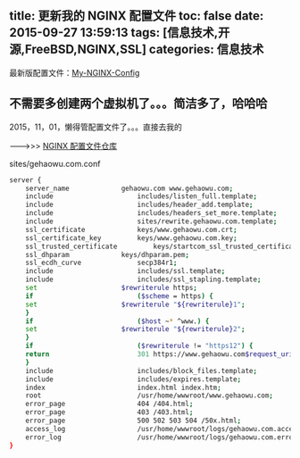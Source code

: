 title: 更新我的 NGINX 配置文件
toc: false
date: 2015-09-27 13:59:13
tags: [信息技术,开源,FreeBSD,NGINX,SSL]
categories: 信息技术
---

最新版配置文件：[My-NGINX-Config](https://github.com/ghw/nginx_config)

## 不需要多创建两个虚拟机了。。。简洁多了，哈哈哈

2015，11，01，懒得管配置文件了。。。直接去我的

--->>> [NGINX 配置文件仓库](https://github.com/ghw/nginx_config)

sites/gehaowu.com.conf
```sh
server {
    server_name				gehaowu.com www.gehaowu.com;
    include						includes/listen_full.template;
    include						includes/header_add.template;
    include						includes/headers_set_more.template;
    include						sites/rewrite.gehaowu.com.template;
    ssl_certificate				keys/www.gehaowu.com.crt;
    ssl_certificate_key			keys/www.gehaowu.com.key;
    ssl_trusted_certificate			keys/startcom_ssl_trusted_certificate.crt;
    ssl_dhparam				keys/dhparam.pem;
    ssl_ecdh_curve				secp384r1;
    include						includes/ssl.template;
    include						includes/ssl_stapling.template;
    set						$rewriterule https;
    if							($scheme = https) {
    set						$rewriterule "${rewriterule}1";
    }
    if							($host ~* ^www.) {
    set						$rewriterule "${rewriterule}2";
    }
    if							($rewriterule != "https12") {
    return						301 https://www.gehaowu.com$request_uri;
    }
    include						includes/block_files.template;
    include						includes/expires.template;
    index						index.html index.htm;
    root						/usr/home/wwwroot/www.gehaowu.com;
    error_page					404 /404.html;
    error_page					403 /403.html;
    error_page					500 502 503 504 /50x.html;
    access_log					/usr/home/wwwroot/logs/gehaowu.com.access.log;
    error_log					/usr/home/wwwroot/logs/gehaowu.com.error.log;
}
```